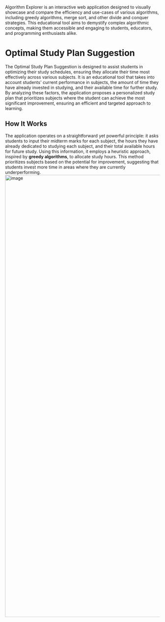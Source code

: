 Algorithm Explorer is an interactive web application designed to visually showcase and compare the efficiency and use-cases of various algorithms, including greedy algorithms, merge sort, and other divide and conquer strategies. This educational tool aims to demystify complex algorithmic concepts, making them accessible and engaging to students, educators, and programming enthusiasts alike.


<h1>Optimal Study Plan Suggestion</h1>
The Optimal Study Plan Suggestion is designed to assist students in optimizing their study schedules, ensuring they allocate their time most effectively across various subjects. It is an educational tool that takes into account students' current performance in subjects, the amount of time they have already invested in studying, and their available time for further study. By analyzing these factors, the application proposes a personalized study plan that prioritizes subjects where the student can achieve the most significant improvement, ensuring an efficient and targeted approach to learning.

<h2>How It Works</h2>
The application operates on a straightforward yet powerful principle: it asks students to input their midterm marks for each subject, the hours they have already dedicated to studying each subject, and their total available hours for future study. Using this information, it employs a heuristic approach, inspired by <b>greedy algorithms</b>, to allocate study hours. This method prioritizes subjects based on the potential for improvement, suggesting that students invest more time in areas where they are currently underperforming.

<img width="1440" alt="image" src="https://github.com/guryuvraj/Application_of_Algorithms/assets/98197801/c8cd05ef-eb9f-41fc-97fa-f2c291d6fcce">
